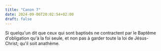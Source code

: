 ```yaml
---
title: "Canon 7"
date: 2024-09-06T20:02:54+02:00
draft: false
---
```



Si quelqu'un dit que ceux qui sont baptisés ne contractent par le Baptême d'obligation qu'à la foi seule, et non pas à garder toute la loi de Jésus-Christ; qu'il soit anathème.
